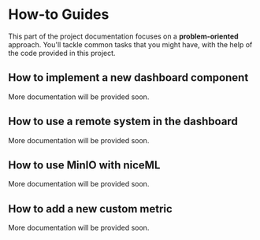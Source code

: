 # How-to Guides

This part of the project documentation focuses on a
**problem-oriented** approach. You'll tackle common
tasks that you might have, with the help of the code
provided in this project.

## How to implement a new dashboard component

More documentation will be provided soon.

## How to use a remote system in the dashboard

More documentation will be provided soon.

## How to use MinIO with niceML

More documentation will be provided soon.

## How to add a new custom metric

More documentation will be provided soon.
